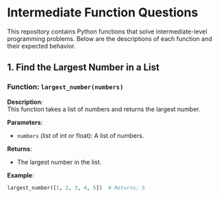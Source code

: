 # Intermediate Function Questions

This repository contains Python functions that solve intermediate-level programming problems. Below are the descriptions of each function and their expected behavior.

## 1. Find the Largest Number in a List

### Function: `largest_number(numbers)`

**Description**:  
This function takes a list of numbers and returns the largest number.

**Parameters**:
- `numbers` (list of int or float): A list of numbers.

**Returns**:
- The largest number in the list.

**Example**:
```python
largest_number([1, 2, 3, 4, 5])  # Returns: 5

